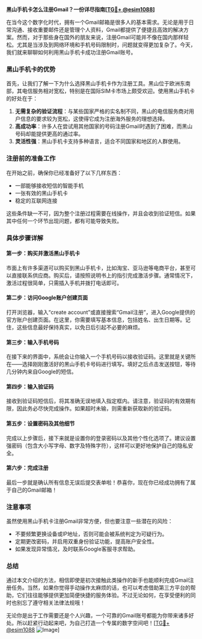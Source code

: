 **黑山手机卡怎么注册Gmail？一份详尽指南[[TG💪+ @esim1088](https://t.me/s/esim1088)]**

在当今这个数字化时代，拥有一个Gmail邮箱是很多人的基本需求。无论是用于日常沟通、接收重要邮件还是管理个人资料，Gmail都提供了便捷且高效的解决方案。然而，对于那些身在国外的朋友来说，注册Gmail可能并不像在国内那样轻松。尤其是当涉及到网络环境和手机号码限制时，问题就变得更加复杂了。今天，我们就来聊聊如何利用黑山手机卡成功注册Gmail账号。

### 黑山手机卡的优势

首先，让我们了解一下为什么选择黑山手机卡作为注册工具。黑山位于欧洲东南部，其电信服务相对宽松，特别是在国际SIM卡市场上颇受欢迎。使用黑山手机卡的好处在于：

1. **无需复杂的验证流程**：与某些国家严格的实名制不同，黑山的电信服务商对用户信息的要求较为宽松，这使得它成为注册海外服务的理想选择。
2. **高成功率**：许多人在尝试用其他国家的号码注册Gmail时遇到了困难，而黑山号码却能提供更高的通过率。
3. **灵活性强**：黑山手机卡支持多种语言，适合不同国家和地区的人群使用。

### 注册前的准备工作

在开始之前，确保你已经准备好了以下几样东西：

- 一部能够接收短信的智能手机
- 一张有效的黑山手机卡
- 稳定的互联网连接

这些条件缺一不可，因为整个注册过程需要在线操作，并且会收到验证短信。如果其中任何一个环节出现问题，都有可能导致失败。

### 具体步骤详解

#### 第一步：购买并激活黑山手机卡

市面上有许多渠道可以购买到黑山手机卡，比如淘宝、亚马逊等电商平台，甚至可以直接联系供应商。购买后，请按照说明书上的指引完成激活步骤。通常情况下，激活过程很简单，只需插入手机并拨打电话即可。

#### 第二步：访问Google账户创建页面

打开浏览器，输入“create account”或直接搜索“Gmail注册”，进入Google提供的官方账户创建页面。在这里，你需要填写基本信息，包括姓名、出生日期等。记住，这些信息最好保持真实，以免日后引起不必要的麻烦。

#### 第三步：输入手机号码

在接下来的界面中，系统会让你输入一个手机号码以接收验证码。这里就是关键所在——选择刚刚激活好的黑山手机卡号码进行填写。填好之后点击发送按钮，等待几分钟内来自Google的短信。

#### 第四步：输入验证码

接收到验证码短信后，将其准确无误地填入指定框内。请注意，验证码的有效期有限，因此务必尽快完成操作。如果超时未输，则需重新获取新的验证码。

#### 第五步：设置密码及其他细节

完成以上步骤后，接下来就是设置你的登录密码以及其他个性化选项了。建议设置强密码（包含大小写字母、数字及特殊字符），这样可以更好地保护自己的隐私安全。

#### 第六步：完成注册

最后一步就是确认所有信息无误后提交表单啦！恭喜你，现在你已经成功拥有了属于自己的Gmail邮箱！

### 注意事项

虽然使用黑山手机卡注册Gmail非常方便，但也要注意一些潜在的风险：

- 不要频繁更换设备或IP地址，否则可能会被系统判定为可疑行为。
- 定期更改密码，并启用双重身份验证功能，提高账户安全性。
- 如果发现异常情况，及时联系Google客服寻求帮助。

### 总结

通过本文介绍的方法，相信即使是初次接触此类操作的新手也能顺利完成Gmail注册任务。当然，如果你觉得手动操作太麻烦的话，也可以考虑借助第三方平台的帮助，它们往往能够提供更加简便快捷的服务体验。不过无论如何，在享受便利的同时也别忘了遵守相关法律法规哦！

无论你是出于工作需要还是个人兴趣，一个可靠的Gmail账号都能为你带来诸多好处。所以赶紧行动起来吧，为自己打造一个专属的数字空间吧！[[TG💪+ @esim1088](https://t.me/s/esim1088) ![Image](https://i.postimg.cc/4NQfJmqS/Snipaste-2025-05-13-00-14-12.png)]
